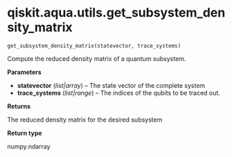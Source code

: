 <span id="qiskit-aqua-utils-get-subsystem-density-matrix" />

# qiskit.aqua.utils.get\_subsystem\_density\_matrix



`get_subsystem_density_matrix(statevector, trace_systems)`

Compute the reduced density matrix of a quantum subsystem.

**Parameters**

*   **statevector** (*list|array*) – The state vector of the complete system
*   **trace\_systems** (*list|range*) – The indices of the qubits to be traced out.

**Returns**

The reduced density matrix for the desired subsystem

**Return type**

numpy.ndarray
